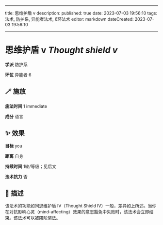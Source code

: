 
---
title: 思维护盾 v
description: 
published: true
date: 2023-07-03 19:56:10
tags: 法术, 防护系, 异能者法术, 6环法术
editor: markdown
dateCreated: 2023-07-03 19:56:10

---

# **思维护盾 v** *Thought shield v*

**学派** 防护系 

**环位** 异能者 6

## 🪄 施放

**施法时间** 1 immediate

**成分** 语言

## ✨ 效果 

**目标** you 

**距离** 自身  

**持续时间** 1轮/等级；见后文 

**法术抗力** 否

## 📖 描述

该法术的功能如同思维护盾 IV（Thought Shield IV）一般，差异如上所述。当你在对抗影响心灵（mind-affecting）效果的意志豁免中失败时，该法术会立即结束。该法术可以被降阶施法。
    